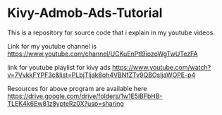 # Kivy-Admob-Ads-Tutorial
This is a repository for source code that i explain in my youtube videos.

Link for my youtube channel is   https://www.youtube.com/channel/UCKuEnPtl9iozoWgTwUTezFA

link for youtube playlist for kivy ads  https://www.youtube.com/watch?v=7VvkkFYPF3c&list=PLbjTljak8oh4VBNfZTv9QBOsljaWOPE-p4

Resources for above program are available here  https://drive.google.com/drive/folders/1w1E5iBFbHB-TLEK4k6Ew81z8ypteRz0X?usp=sharing
